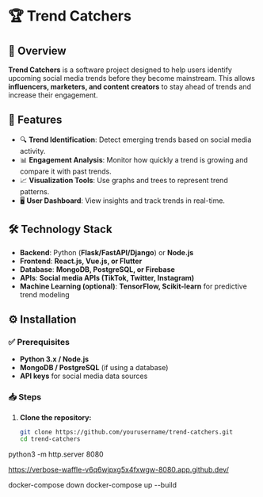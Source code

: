 # 🏆 Trend Catchers

## 📌 Overview
**Trend Catchers** is a software project designed to help users identify upcoming social media trends before they become mainstream. This allows **influencers, marketers, and content creators** to stay ahead of trends and increase their engagement.

## 🚀 Features
- 🔍 **Trend Identification**: Detect emerging trends based on social media activity.
- 📊 **Engagement Analysis**: Monitor how quickly a trend is growing and compare it with past trends.
- 📈 **Visualization Tools**: Use graphs and trees to represent trend patterns.
- 🖥 **User Dashboard**: View insights and track trends in real-time.

## 🛠 Technology Stack
- **Backend**: Python (**Flask/FastAPI/Django**) or **Node.js**
- **Frontend**: **React.js, Vue.js, or Flutter**
- **Database**: **MongoDB, PostgreSQL, or Firebase**
- **APIs**: **Social media APIs (TikTok, Twitter, Instagram)**
- **Machine Learning (optional)**: **TensorFlow, Scikit-learn** for predictive trend modeling

## ⚙️ Installation
### ✅ Prerequisites
- **Python 3.x / Node.js**
- **MongoDB / PostgreSQL** (if using a database)
- **API keys** for social media data sources

### 📥 Steps
1. **Clone the repository:**
   ```sh
   git clone https://github.com/yourusername/trend-catchers.git
   cd trend-catchers


python3 -m http.server 8080

https://verbose-waffle-v6q6wjpxg5x4fxwgw-8080.app.github.dev/

docker-compose down
docker-compose up --build